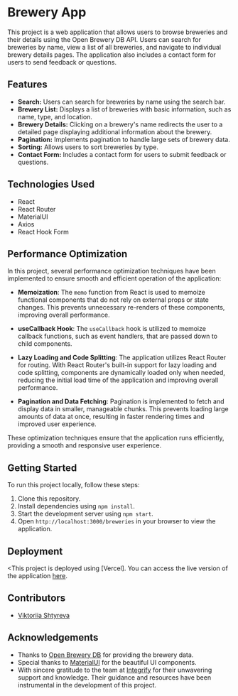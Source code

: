 # Brewery App

This project is a web application that allows users to browse breweries and their details using the Open Brewery DB API. Users can search for breweries by name, view a list of all breweries, and navigate to individual brewery details pages. The application also includes a contact form for users to send feedback or questions.

## Features

- **Search:** Users can search for breweries by name using the search bar.
- **Brewery List:** Displays a list of breweries with basic information, such as name, type, and location.
- **Brewery Details:** Clicking on a brewery's name redirects the user to a detailed page displaying additional information about the brewery.
- **Pagination:** Implements pagination to handle large sets of brewery data.
- **Sorting:** Allows users to sort breweries by type.
- **Contact Form:** Includes a contact form for users to submit feedback or questions.

## Technologies Used

- React
- React Router
- MaterialUI
- Axios
- React Hook Form

## Performance Optimization

In this project, several performance optimization techniques have been implemented to ensure smooth and efficient operation of the application:

- **Memoization**: The `memo` function from React is used to memoize functional components that do not rely on external props or state changes. This prevents unnecessary re-renders of these components, improving overall performance.

- **useCallback Hook**: The `useCallback` hook is utilized to memoize callback functions, such as event handlers, that are passed down to child components.

- **Lazy Loading and Code Splitting**: The application utilizes React Router for routing. With React Router's built-in support for lazy loading and code splitting, components are dynamically loaded only when needed, reducing the initial load time of the application and improving overall performance.

- **Pagination and Data Fetching**: Pagination is implemented to fetch and display data in smaller, manageable chunks. This prevents loading large amounts of data at once, resulting in faster rendering times and improved user experience.

These optimization techniques ensure that the application runs efficiently, providing a smooth and responsive user experience.

## Getting Started

To run this project locally, follow these steps:

1. Clone this repository.
2. Install dependencies using `npm install`.
3. Start the development server using `npm start`.
4. Open `http://localhost:3000/breweries` in your browser to view the application.

## Deployment

<This project is deployed using [Vercel]. You can access the live version of the application [here](https://integrifybreweryapp-775wgahz7-victoriiashtyrevas-projects.vercel.app/breweries). 

## Contributors

- [Viktoriia Shtyreva](https://github.com/VictoriiaShtyreva)

## Acknowledgements

- Thanks to [Open Brewery DB](https://www.openbrewerydb.org/) for providing the brewery data.
- Special thanks to [MaterialUI](https://mui.com/) for the beautiful UI components.
- With sincere gratitude to the team at [Integrify](https://www.integrify.io/) for their unwavering support and knowledge. Their guidance and resources have been instrumental in the development of this project.
